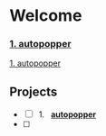 # Welcome

<h3><a href="https://github.com/lyndskg/autopopper">1. autopopper</a></h3>

[1. autopopper](https://github.com/lyndskg/autopopper)

## Projects

- [ ] &nbsp; 1. &nbsp; [**autopopper**](https://github.com/lyndskg/autopopper)
- [ ] 

